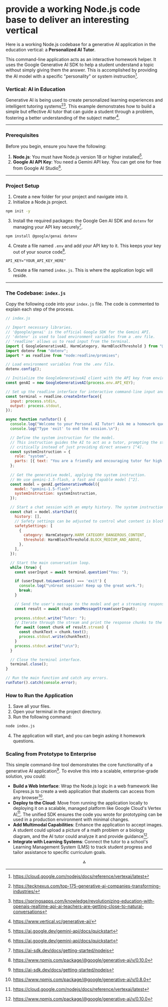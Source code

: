 # provide a working Node.js code base to deliver an interesting vertical

Here is a working Node.js codebase for a generative AI application in the education vertical: a **Personalized AI Tutor**.

This command-line application acts as an interactive homework helper. It uses the Google Generative AI SDK to help a student understand a topic without simply giving them the answer. This is accomplished by providing the AI model with a specific "personality" or system instruction[^1].

### Vertical: AI in Education

Generative AI is being used to create personalized learning experiences and intelligent tutoring systems[^2][^3]. This example demonstrates how to build a simple but effective AI tutor that can guide a student through a problem, fostering a better understanding of the subject matter[^4].

---

### Prerequisites

Before you begin, ensure you have the following:

1. **Node.js**: You must have Node.js version 18 or higher installed[^5].
2. **Google AI API Key**: You need a Gemini API key. You can get one for free from Google AI Studio[^5].

---

### Project Setup

1. Create a new folder for your project and navigate into it.
2. Initialize a Node.js project.

```bash
npm init -y
```

3. Install the required packages: the Google Gen AI SDK and `dotenv` for managing your API key securely[^6].

```bash
npm install @google/genai dotenv
```

4. Create a file named `.env` and add your API key to it. This keeps your key out of your source code[^7].

```
API_KEY="YOUR_API_KEY_HERE"
```

5. Create a file named `index.js`. This is where the application logic will reside.

---

### The Codebase: `index.js`

Copy the following code into your `index.js` file. The code is commented to explain each step of the process.

```javascript
// index.js

// Import necessary libraries.
// '@google/genai' is the official Google SDK for the Gemini API.
// 'dotenv' is used to load environment variables from a .env file.
// 'readline' allows us to read input from the terminal.
import { GoogleGenerativeAI, HarmCategory, HarmBlockThreshold } from "@google/genai";
import dotenv from "dotenv";
import * as readline from "node:readline/promises";

// Load environment variables from the .env file.
dotenv.config();

// Initialize the GoogleGenerativeAI client with the API key from environment variables [^2].
const genAI = new GoogleGenerativeAI(process.env.API_KEY);

// Set up the readline interface for interactive command-line input and output [^9].
const terminal = readline.createInterface({
  input: process.stdin,
  output: process.stdout,
});

async function runTutor() {
  console.log("Welcome to your Personal AI Tutor! Ask me a homework question.");
  console.log("Type 'exit' to end the session.\n");

  // Define the system instruction for the model.
  // This instruction guides the AI to act as a tutor, prompting the student to think
  // critically instead of just providing direct answers [^4].
  const systemInstruction = {
    role: "system",
    parts: [{ text: "You are a friendly and encouraging tutor for high school students. Your goal is to help the student understand concepts, not to give them the answer directly. When a student asks a question, guide them with leading questions and hints. For example, if they ask 'What is the powerhouse of the cell?', you should respond with something like, 'That's a great question! It's a tiny organelle inside the cell. Do you remember what it's called? It starts with the letter M...'"}]
  };
  
  // Get the generative model, applying the system instruction.
  // We use gemini-1.5-flash, a fast and capable model [^2].
  const model = genAI.getGenerativeModel({
    model: "gemini-1.5-flash",
    systemInstruction: systemInstruction,
  });

  // Start a chat session with an empty history. The system instruction is not part of the history.
  const chat = model.startChat({
    history: [],
    // Safety settings can be adjusted to control what content is blocked [^4].
    safetySettings: [
      {
        category: HarmCategory.HARM_CATEGORY_DANGEROUS_CONTENT,
        threshold: HarmBlockThreshold.BLOCK_MEDIUM_AND_ABOVE,
      },
    ],
  });

  // Start the main conversation loop.
  while (true) {
    const userInput = await terminal.question("You: ");

    if (userInput.toLowerCase() === 'exit') {
      console.log("\nGreat session! Keep up the great work.");
      break;
    }

    // Send the user's message to the model and get a streaming response [^9].
    const result = await chat.sendMessageStream(userInput);
    
    process.stdout.write("Tutor: ");
    // Iterate through the stream and print the response chunks to the console in real-time.
    for await (const chunk of result.stream) {
      const chunkText = chunk.text();
      process.stdout.write(chunkText);
    }
    process.stdout.write("\n\n");
  }

  // Close the terminal interface.
  terminal.close();
}

// Run the main function and catch any errors.
runTutor().catch(console.error);

```


### How to Run the Application

1. Save all your files.
2. Open your terminal in the project directory.
3. Run the following command:

```bash
node index.js
```

4. The application will start, and you can begin asking it homework questions.

### Scaling from Prototype to Enterprise

This simple command-line tool demonstrates the core functionality of a generative AI application[^6]. To evolve this into a scalable, enterprise-grade solution, you could:

* **Build a Web Interface**: Wrap the Node.js logic in a web framework like Express.js to create a web application that students can access from any browser[^8].
* **Deploy to the Cloud**: Move from running the application locally to deploying it on a scalable, managed platform like Google Cloud's Vertex AI[^1]. The unified SDK ensures the code you wrote for prototyping can be used in a production environment with minimal changes.
* **Add Multimodal Capabilities**: Enhance the application to accept images. A student could upload a picture of a math problem or a biology diagram, and the AI tutor could analyze it and provide guidance[^7].
* **Integrate with Learning Systems**: Connect the tutor to a school's Learning Management System (LMS) to track student progress and tailor assistance to specific curriculum goals.

<div style="text-align: center">⁂</div>

[^1]: https://cloud.google.com/nodejs/docs/reference/vertexai/latest

[^2]: https://tecknexus.com/top-175-generative-ai-companies-transforming-industries/

[^3]: https://springsapps.com/knowledge/revolutionizing-education-with-openais-realtime-api-ai-teachers-are-getting-close-to-natural-conversations

[^4]: https://www.vertical.vc/generative-ai/

[^5]: https://ai.google.dev/gemini-api/docs/quickstart

[^6]: https://ai-sdk.dev/docs/getting-started/nodejs

[^7]: https://www.npmjs.com/package/@google/generative-ai/v/0.10.0

[^8]: https://www.npmjs.com/package/@google/generative-ai/v/0.8.0

[^9]: https://www.linkedin.com/pulse/generative-ai-top-100-use-cases-different-industry-dr-rabi-prasad-fomyc

[^10]: https://huggingface.co/blog/lynn-mikami/google-gen-ai-sdk

[^11]: https://github.com/IBM/ibm-generative-ai-node-sdk

[^12]: https://github.com/mohitejaikumar/generative-ai-js

[^13]: https://ai.google.dev/gemini-api/docs/image-generation

[^14]: https://cloud.google.com/vertex-ai/generative-ai/docs/sdks/overview

[^15]: https://github.com/googleapis/js-genai

[^16]: https://cloud.google.com/vertex-ai/docs/samples

[^17]: https://googleapis.github.io/js-genai/

[^18]: https://cloud.google.com/vertex-ai

[^19]: https://datasciencedojo.com/blog/nodejs-libraries-machine-learning/

